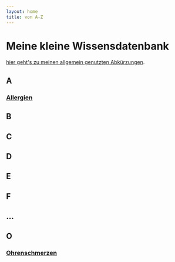 ```yaml
---
layout: home
title: von A-Z
---
```


# Meine kleine Wissensdatenbank

[hier geht's zu meinen allgemein genutzten Abkürzungen](abbreviations.md).

## A

### [Allergien](a/allergien.md) 

## B

## C

## D

## E

## F

## ...

## O

### [Ohrenschmerzen](o/ohrenschmerzen.md)
